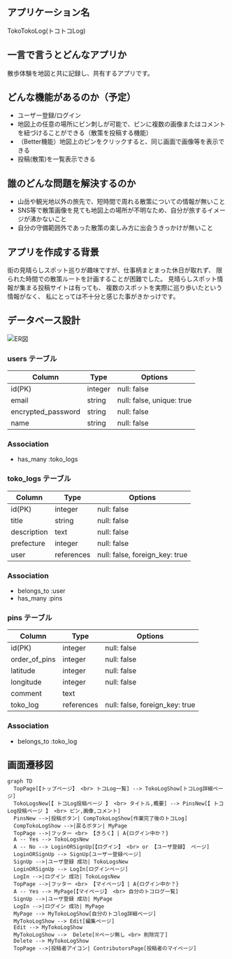 ## アプリケーション名
TokoTokoLog(トコトコLog)

## 一言で言うとどんなアプリか
散歩体験を地図と共に記録し、共有するアプリです。

## どんな機能があるのか（予定）
- ユーザー登録/ログイン
- 地図上の任意の場所にピン刺しが可能で、ピンに複数の画像またはコメントを紐づけることができる（散策を投稿する機能）
- （Better機能）地図上のピンをクリックすると、同じ画面で画像等を表示できる
- 投稿(散策)を一覧表示できる

## 誰のどんな問題を解決するのか
- 山岳や観光地以外の旅先で、短時間で周れる散策についての情報が無いこと
- SNS等で散策画像を見ても地図上の場所が不明なため、自分が旅するイメージが沸かないこと
- 自分の守備範囲外であった散策の楽しみ方に出会うきっかけが無いこと

## アプリを作成する背景
街の見晴らしスポット巡りが趣味ですが、仕事柄まとまった休日が取れず、
限られた時間での散策ルートを計画することが困難でした。
見晴らしスポット情報が集まる投稿サイトは有っても、
複数のスポットを実際に巡り歩いたという情報がなく、
私にとっては不十分と感じた事がきかっけです。

## データベース設計

![ER図](https://gyazo.com/3a17a2dd4456397ff18b277d14efdf3d)

### users テーブル

| Column             | Type   | Options     |
| ------------------ | ------ | ----------- |
| id(PK)             | integer | null: false               |
| email              | string | null: false, unique: true |
| encrypted_password | string | null: false |
| name               | string | null: false |

### Association

- has_many :toko_logs

### toko_logs テーブル

| Column             | Type       | Options     |
| ------------------ | ------     | ----------- |
| id(PK)             | integer    | null: false               |
| title              | string     | null: false |
| description        | text       | null: false |
| prefecture         | integer    | null: false |
| user               | references | null: false, foreign_key: true |

### Association

- belongs_to :user
- has_many :pins

### pins テーブル

| Column             | Type       | Options     |
| ------------------ | ------     | ----------- |
| id(PK)             | integer    | null: false               |
| order_of_pins      | integer    | null: false               |
| latitude           | integer    | null: false               |
| longitude          | integer    | null: false               |
| comment            | text       |                           |
| toko_log           | references | null: false, foreign_key: true |

### Association

- belongs_to :toko_log

<!-- 一つのピンに複数の画像を登録する機能は、ActiveStorageで実装する -->

## 画面遷移図
```mermaid
graph TD
  TopPage[【トップページ】 <br> トコLog一覧] --> TokoLogShow[トコLog詳細ページ]
  TokoLogsNew[【 トコLog投稿ページ 】 <br> タイトル,概要] --> PinsNew[【 トコLog投稿ページ 】 <br> ピン,画像,コメント]
  PinsNew -->|投稿ボタン| CompTokoLogShow[作業完了後のトコLog]
  CompTokoLogShow -->|戻るボタン| MyPage
  TopPage -->|フッター <br> 【きろく】| A{ログイン中か？}
  A -- Yes --> TokoLogsNew
  A -- No --> LoginORSignUp[【ログイン】 <br> or 【ユーザ登録】 ページ]
  LoginORSignUp --> SignUp[ユーザー登録ページ]
  SignUp -->|ユーザ登録 成功| TokoLogsNew
  LoginORSignUp --> LogIn[ログインページ]
  LogIn -->|ログイン 成功| TokoLogsNew
  TopPage -->|フッター <br> 【マイページ】| A{ログイン中か？}
  A -- Yes --> MyPage[【マイページ】 <br> 自分のトコログ一覧]
  SignUp -->|ユーザ登録 成功| MyPage
  LogIn -->|ログイン 成功| MyPage
  MyPage --> MyTokoLogShow[自分のトコlog詳細ページ]
  MyTokoLogShow --> Edit[編集ページ]
  Edit --> MyTokoLogShow
  MyTokoLogShow -->  Delete[※ページ無し <br> 削除完了]
  Delete --> MyTokoLogShow
  TopPage -->|投稿者アイコン| ContributorsPage[投稿者のマイページ]
```